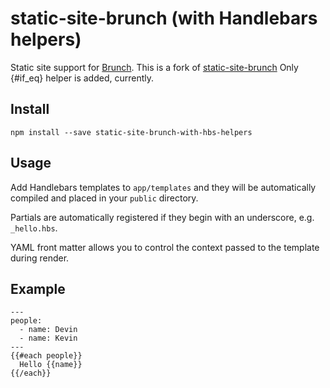# static-site-brunch (with Handlebars helpers)

Static site support for [Brunch](http://brunch.io/).
This is a fork of [static-site-brunch](https://www.npmjs.com/package/static-site-brunch)
Only {#if_eq} helper is added, currently.

## Install

```
npm install --save static-site-brunch-with-hbs-helpers
```

## Usage

Add Handlebars templates to `app/templates` and they will be automatically
compiled and placed in your `public` directory.

Partials are automatically registered if they begin with an underscore, e.g.
`_hello.hbs`.

YAML front matter allows you to control the context passed to the template
during render.

## Example

```
---
people:
  - name: Devin
  - name: Kevin
---
{{#each people}}
  Hello {{name}}
{{/each}}
```

